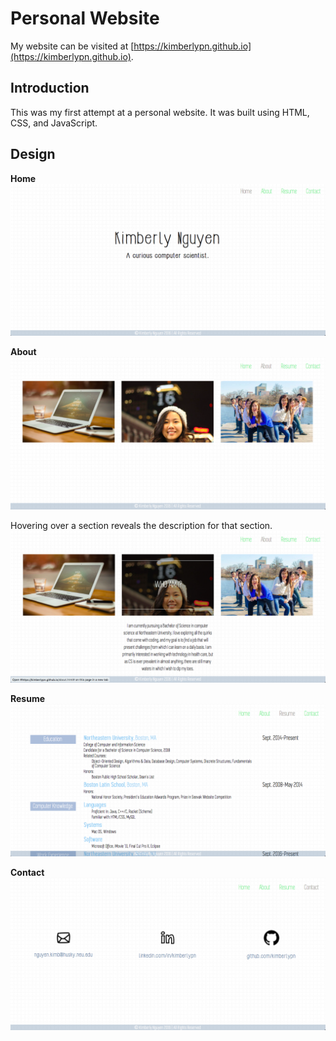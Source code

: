 # Personal Website

My website can be visited at [https://kimberlypn.github.io](https://kimberlypn.github.io).

## Introduction
This was my first attempt at a personal website. It was built using HTML, CSS,
and JavaScript.

## Design
**Home**
![Home Page](screenshots/home.png)

**About**
![About Page](screenshots/about.png)

Hovering over a section reveals the description for that section.
![About Page with Details](screenshots/about-with-details.png)

**Resume**
![Resume Page](screenshots/resume.png)

**Contact**
![Contact Page](screenshots/contact.png)
